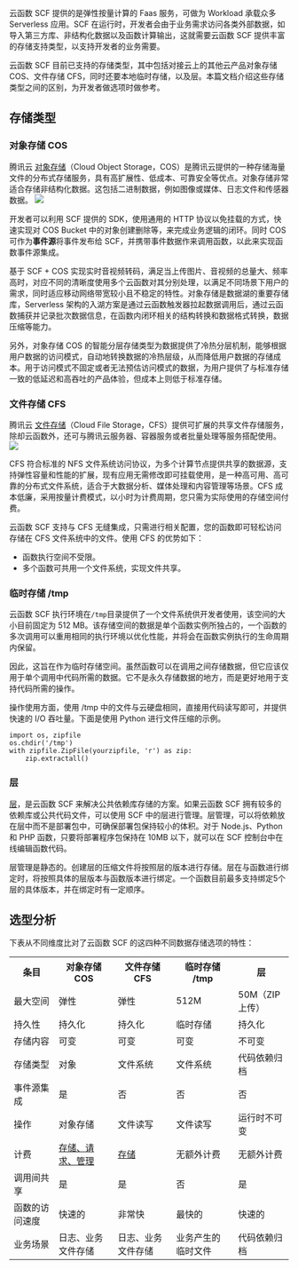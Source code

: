 
云函数 SCF 提供的是弹性按量计算的 Faas 服务，可做为 Workload 承载众多 Serverless 应用。SCF 在运行时，开发者会由于业务需求访问各类外部数据，如导入第三方库、非结构化数据以及函数计算输出，这就需要云函数 SCF 提供丰富的存储支持类型，以支持开发者的业务需要。

云函数 SCF 目前已支持的存储类型，其中包括对接云上的其他云产品对象存储 COS、文件存储 CFS，同时还要本地临时存储，以及层。本篇文档介绍这些存储类型之间的区别，为开发者做选项时做参考。

## 存储类型
### 对象存储 COS

腾讯云 [对象存储](https://cloud.tencent.com/document/product/436)（Cloud Object Storage，COS）是腾讯云提供的一种存储海量文件的分布式存储服务，具有高扩展性、低成本、可靠安全等优点。对象存储非常适合存储非结构化数据。这包括二进制数据，例如图像或媒体、日志文件和传感器数据。
![](https://qcloudimg.tencent-cloud.cn/raw/98d95efb75422492391ac9188dbec67b.png)

开发者可以利用 SCF 提供的 SDK，使用通用的 HTTP 协议以免挂载的方式，快速实现对 COS Bucket 中的对象创建删除等，来完成业务逻辑的闭环。同时 COS 可作为**事件源**将事件发布给 SCF，并携带事件数据作来调用函数，以此来实现函数事件源集成。 

基于 SCF + COS 实现实时音视频转码，满足当上传图片、音视频的总量大、频率高时，对应不同的清晰度使用多个云函数对其分别处理，以满足不同场景下用户的需求，同时适应移动网络带宽较小且不稳定的特性。对象存储是数据湖的重要存储库，Serverless 架构的入湖方案是通过云函数触发器拉起数据调用后，通过云函数捕获并记录批次数据信息，在函数内闭环相关的结构转换和数据格式转换，数据压缩等能力。

另外，对象存储 COS 的智能分层存储类型为数据提供了冷热分层机制，能够根据用户数据的访问模式，自动地转换数据的冷热层级，从而降低用户数据的存储成本。用于访问模式不固定或者无法预估访问模式的数据，为用户提供了与标准存储一致的低延迟和高吞吐的产品体验，但成本上则低于标准存储。

### 文件存储 CFS

腾讯云 [文件存储](https://cloud.tencent.com/document/product/582)（Cloud File Storage，CFS）提供可扩展的共享文件存储服务，除却云函数外，还可与腾讯云服务器、容器服务或者批量处理等服务搭配使用。
![](https://qcloudimg.tencent-cloud.cn/raw/bdd6220133f1c21e623c01337c79dd41.png)

CFS 符合标准的 NFS 文件系统访问协议，为多个计算节点提供共享的数据源，支持弹性容量和性能的扩展，现有应用无需修改即可挂载使用，是一种高可用、高可靠的分布式文件系统，适合于大数据分析、媒体处理和内容管理等场景。CFS 成本低廉，采用按量计费模式，以小时为计费周期，您只需为实际使用的存储空间付费。

云函数 SCF 支持与 CFS 无缝集成，只需进行相关配置，您的函数即可轻松访问存储在 CFS 文件系统中的文件。使用 CFS 的优势如下：

- 函数执行空间不受限。
- 多个函数可共用一个文件系统，实现文件共享。

### 临时存储 /tmp
云函数 SCF 执行环境在`/tmp`目录提供了一个文件系统供开发者使用，该空间的大小目前固定为 512 MB。该存储空间的数据是单个函数实例所独占的，一个函数的多次调用可以重用相同的执行环境以优化性能，并将会在函数实例执行的生命周期内保留。

因此，这旨在作为临时存储空间。虽然函数可以在调用之间存储数据，但它应该仅用于单个调用中代码所需的数据。它不是永久存储数据的地方，而是更好地用于支持代码所需的操作。

操作使用方面，使用 /tmp 中的文件与云硬盘相同，直接用代码读写即可，并提供快速的 I/O 吞吐量。下面是使用 Python 进行文件压缩的示例。
```
import os, zipfile
os.chdir('/tmp')
with zipfile.ZipFile(yourzipfile, 'r') as zip:
    zip.extractall()
```

### 层
[层](https://cloud.tencent.com/document/product/583/40159)，是云函数 SCF 来解决公共依赖库存储的方案。如果云函数 SCF 拥有较多的依赖库或公共代码文件，可以使用 SCF 中的层进行管理。层管理，可以将依赖放在层中而不是部署包中，可确保部署包保持较小的体积。对于 Node.js、Python 和 PHP 函数，只要将部署程序包保持在 10MB 以下，就可以在 SCF 控制台中在线编辑函数代码。

层管理是静态的。创建层的压缩文件将按照层的版本进行存储。层在与函数进行绑定时，将按照具体的层版本与函数版本进行绑定。一个函数目前最多支持绑定5个层的具体版本，并在绑定时有一定顺序。

## 选型分析
下表从不同维度比对了云函数 SCF 的这四种不同数据存储选项的特性：

<table>
  <tr>
    <th class="align-left">条目</th>
    <th class="align-left">对象存储 COS</th>
    <th class="align-left">文件存储 CFS</th>
    <th class="align-left">临时存储 /tmp</th>
    <th class="align-left">层</th>
  </tr>
  <tr>
    <td>最大空间</td>
    <td>弹性</td>
    <td>弹性</td>
    <td>512M</td>
    <td>50M（ZIP上传）</td>
  </tr>
  <tr>
    <td>持久性</td>
    <td>持久化</td>
    <td>持久化</td>
    <td>临时存储</td>
    <td>持久化</td>
  </tr>
  <tr>
    <td>存储内容</td>
    <td>可变</td>
    <td>可变</td>
    <td>可变</td>
    <td>不可变</td>
  </tr>
  <tr>
    <td>存储类型</td>
    <td>对象</td>
    <td>文件系统</td>
    <td>文件系统</td>
    <td>代码依赖归档</td>
  </tr>
  <tr>
    <td>事件源集成</td>
    <td>是</td>
    <td>否</td>
    <td>否</td>
    <td>否</td>
  </tr>
  <tr>
    <td>操作</td>
    <td>对象存储</td>
    <td>文件读写</td>
    <td>文件读写</td>
    <td>运行时不可变</td>
  </tr>
  <tr>
    <td>计费</td>
    <td><a href="https://cloud.tencent.com/document/product/436/16871" >存储、请求、管理</a></td>
    <td><a href="https://cloud.tencent.com/document/product/582/9553" >存储</a></td>
    <td>无额外计费</td>
    <td>无额外计费</td>
  </tr>
  <tr>
    <td>调用间共享</td>
    <td>是</td>
    <td>是</td>
    <td>否</td>
    <td>是</td>
  </tr>
  <tr>
    <td>函数的访问速度</td>
    <td>快速的</td>
    <td>非常快</td>
    <td>最快的</td>
    <td>快速的</td>
  </tr>
  <tr>
    <td>业务场景</td>
    <td>日志、业务文件存储</td>
    <td>日志、业务文件存储</td>
    <td>业务产生的临时文件</td>
    <td>代码依赖归档</td>
  </tr>
</table>

